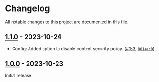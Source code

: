 # Changelog

All notable changes to this project are documented in this file.

## [1.1.0](https://github.com/VerifiedJoseph/better-video-rss/releases/tag/v1.1.0) - 2023-10-24

- Config: Added option to disable content security policy. ([#153](https://github.com/VerifiedJoseph/better-video-rss/pull/153), [`801aac0`](https://github.com/VerifiedJoseph/better-video-rss/commit/801aac03d6db0a425719ea49c07c0c30f48b7122))

## [1.0.0](https://github.com/VerifiedJoseph/better-video-rss/releases/tag/v1.0.0) - 2023-10-23
Initial release
